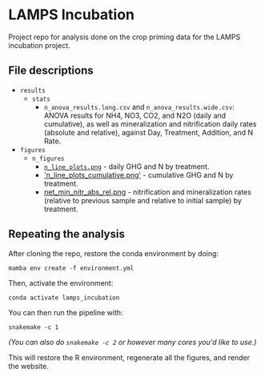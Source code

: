 # LAMPS Incubation

Project repo for analysis done on the crop priming data for the LAMPS incubation project.

## File descriptions

* `results`
    * `stats`
        * `n_anova_results.long.csv` and `n_anova_results.wide.csv`: ANOVA results for NH4, NO3, CO2, and N2O (daily and cumulative), as well as  mineralization and nitrification daily rates (absolute and relative), against Day, Treatment, Addition, and N Rate.
* `figures`
    * `n_figures`
        * [`n_line_plots.png`](figures/n_figures/n_line_plots.png) - daily GHG and N by treatment.
        * ['n_line_plots_cumulative.png'](figures/n_figures/n_line_plots_cumulative.png) - cumulative GHG and N by treatment.
        * [net_min_nitr_abs_rel.png](figures/n_figures/net_min_nitr_abs_rel.png) - nitrification and mineralization rates (relative to previous sample and relative to initial sample) by treatment.

## Repeating the analysis

After cloning the repo, restore the conda environment by doing:

```
mamba env create -f environment.yml
```

Then, activate the environment:

```
conda activate lamps_incubation
```

You can then run the pipeline with:

```
snakemake -c 1
```

_(You can also do `snakemake -c 2` or however many cores you'd like to use.)_

This will restore the R environment, regenerate all the figures, and render the website.
